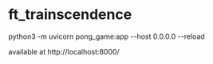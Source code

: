 # ft_trainscendence

python3 -m uvicorn pong_game:app --host 0.0.0.0 --reload

available at http://localhost:8000/